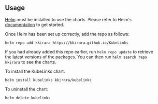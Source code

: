 ## Usage

[Helm](https://helm.sh) must be installed to use the charts.  Please refer to
Helm's [documentation](https://helm.sh/docs) to get started.

Once Helm has been set up correctly, add the repo as follows:

    helm repo add kkirara https://kkirara.github.io/KubeLinks

If you had already added this repo earlier, run `helm repo update` to retrieve
the latest versions of the packages.  You can then run `helm search repo
kkirara` to see the charts.

To install the KubeLinks chart:

    helm install kubelinks kkirara/kubelinks

To uninstall the chart:

    helm delete kubelinks
